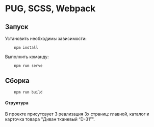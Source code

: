 # PUG, SCSS, Webpack

## Запуск

Установить необходимы зависимости:

```shell
    npm install
```

Выполнить команду:

```shell
    npm run serve
```

## Сборка

```shell
    npm run build
```

#### Структура

В проекте присутсвует 3 реализация 3х страниц: главной, каталог и карточка товара "Диван тканевый “D-31”". 
